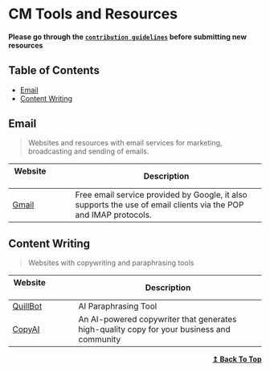 # CM Tools and Resources


#### Please go through the [`contribution guidelines`](./contributing.md) before submitting new resources

## Table of Contents

- [Email](#email)
- [Content Writing](#content-writing)

## Email

>Websites and resources with email services for marketing, broadcasting and  sending of emails.

| Website&nbsp; &nbsp; &nbsp; &nbsp; &nbsp; &nbsp; &nbsp; &nbsp; &nbsp; &nbsp; &nbsp; &nbsp; &nbsp; &nbsp; | Description                                                        |
| -------------------------------------------------------------------------------------------------------- | ------------------------------------------------------------------ |
| [Gmail](https://www.gmail.com/)                                                              | Free email service provided by Google, it also supports the use of email clients via the POP and IMAP protocols.   |

## Content Writing

>Websites with copywriting and paraphrasing  tools

| Website&nbsp; &nbsp; &nbsp; &nbsp; &nbsp; &nbsp; &nbsp; &nbsp; &nbsp; &nbsp; &nbsp; &nbsp; &nbsp; &nbsp; | Description                                                        |
| -------------------------------------------------------------------------------------------------------- | ------------------------------------------------------------------ |
| [QuillBot](https://quillbot.com/)                                                              | AI Paraphrasing Tool  |
| [CopyAI](https://www.copy.ai/)                                                              | An AI-powered copywriter that generates high-quality copy for your business and community  |

<div align="right">
    <b><a href="#table-of-contents">↥ Back To Top</a></b>
</div>
